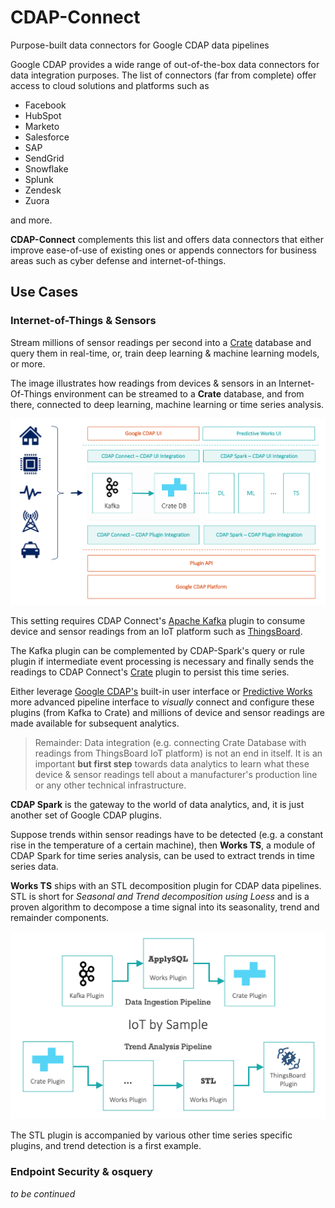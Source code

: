 # CDAP-Connect
Purpose-built data connectors for Google CDAP data pipelines

Google CDAP provides a wide range of out-of-the-box data connectors for data integration purposes. The list of connectors (far from complete) offer access to cloud solutions and platforms such as 

* Facebook
* HubSpot
* Marketo
* Salesforce
* SAP
* SendGrid
* Snowflake
* Splunk
* Zendesk
* Zuora

and more.

**CDAP-Connect** complements this list and offers data connectors that either improve ease-of-use of existing ones or appends connectors for business areas such as cyber defense and internet-of-things.

## Use Cases

### Internet-of-Things & Sensors

Stream millions of sensor readings per second into a [Crate](https://crate.io) database and query them in real-time, or, train deep learning & machine learning models, or more.

The image illustrates how readings from devices & sensors in an Internet-Of-Things environment can be streamed to a **Crate** database, and from there, connected to deep learning, machine learning or time series analysis.

<img src="https://github.com/predictiveworks/cdap-connect/blob/master/images/crate-sink.png" width="800" alt="Crate Sink">

This setting requires CDAP Connect's [Apache Kafka](https://kafka.apache.org) plugin to consume device and sensor readings from an IoT platform such as [ThingsBoard](https://thingsboard.io).

The Kafka plugin can be complemented by CDAP-Spark's query or rule plugin if intermediate event processing is necessary and finally sends the readings to CDAP Connect's [Crate](https://crate.io) plugin to persist this time series.

Either leverage [Google CDAP's](https://cdap.io) built-in user interface or [Predictive Works](https://predictiveworks.eu) more advanced pipeline interface to *visually* connect and configure these plugins (from Kafka to Crate) and millions of device and sensor readings are made available for subsequent analytics.

>Remainder: Data integration (e.g. connecting Crate Database with readings from ThingsBoard IoT platform) is not an end in itself. It is an important **but first step** towards data analytics to learn what these device & sensor readings tell about a manufacturer's production line or any other technical infrastructure.

**CDAP Spark** is the gateway to the world of data analytics, and, it is just another set of Google CDAP plugins.

Suppose trends within sensor readings have to be detected (e.g. a constant rise in the temperature of a certain machine), then **Works TS**, a module of CDAP Spark for time series analysis, can be used to extract trends in time series data. 

**Works TS** ships with an STL decomposition plugin for CDAP data pipelines. STL is short for *Seasonal and Trend decomposition using Loess* and is a proven algorithm to decompose a time signal into its seasonality, trend and remainder components.

<img src="https://github.com/predictiveworks/cdap-connect/blob/master/images/iot-by-sample.png" width="800" alt="IoT by Sample">

The STL plugin is accompanied by various other time series specific plugins, and trend detection is a first example.

### Endpoint Security & osquery

*to be continued*
